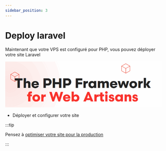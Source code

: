 ```yaml
---
sidebar_position: 3
---
```


# Deploy laravel

Maintenant que votre VPS est configuré pour PHP, vous pouvez déployer votre site Laravel

![Laravel](/img/laravel.gif)

- Déployer et configurer votre site

:::tip

Pensez à [optimiser votre site pour la production](https://laravel.com/docs/9.x/deployment)

:::
